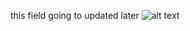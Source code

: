 this field going to updated later
![alt text](file:///C:/Users/OmerPC/Desktop/Ekran%20g%C3%B6r%C3%BCnt%C3%BCs%C3%BC%202024-07-26%20013732.png)
